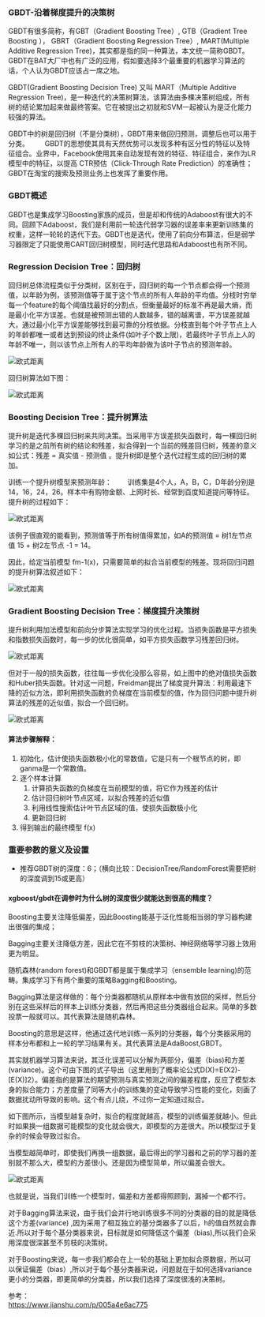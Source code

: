 ### GBDT-沿着梯度提升的决策树

GBDT有很多简称，有GBT（Gradient Boosting Tree）, GTB（Gradient Tree Boosting ）， GBRT（Gradient Boosting Regression Tree）, MART(Multiple Additive Regression Tree)，其实都是指的同一种算法，本文统一简称GBDT。GBDT在BAT大厂中也有广泛的应用，假如要选择3个最重要的机器学习算法的话，个人认为GBDT应该占一席之地。

GBDT(Gradient Boosting Decision Tree) 又叫 MART（Multiple Additive Regression Tree)，是一种迭代的决策树算法，该算法由多棵决策树组成，所有树的结论累加起来做最终答案。它在被提出之初就和SVM一起被认为是泛化能力较强的算法。

GBDT中的树是回归树（不是分类树），GBDT用来做回归预测，调整后也可以用于分类。
  GBDT的思想使其具有天然优势可以发现多种有区分性的特征以及特征组合。业界中，Facebook使用其来自动发现有效的特征、特征组合，来作为LR模型中的特征，以提高 CTR预估（Click-Through Rate Prediction）的准确性；GBDT在淘宝的搜索及预测业务上也发挥了重要作用。

### GBDT概述

GBDT也是集成学习Boosting家族的成员，但是却和传统的Adaboost有很大的不同。回顾下Adaboost，我们是利用前一轮迭代弱学习器的误差率来更新训练集的权重，这样一轮轮的迭代下去。GBDT也是迭代，使用了前向分布算法，但是弱学习器限定了只能使用CART回归树模型，同时迭代思路和Adaboost也有所不同。

### Regression Decision Tree：回归树

回归树总体流程类似于分类树，区别在于，回归树的每一个节点都会得一个预测值，以年龄为例，该预测值等于属于这个节点的所有人年龄的平均值。分枝时穷举每一个feature的每个阈值找最好的分割点，但衡量最好的标准不再是最大熵，而是最小化平方误差。也就是被预测出错的人数越多，错的越离谱，平方误差就越大，通过最小化平方误差能够找到最可靠的分枝依据。分枝直到每个叶子节点上人的年龄都唯一或者达到预设的终止条件(如叶子个数上限)，若最终叶子节点上人的年龄不唯一，则以该节点上所有人的平均年龄做为该叶子节点的预测年龄。

![欧式距离](../../images/gbdt1.png)

回归树算法如下图：

![欧式距离](../../images/gbdt2.png)

### Boosting Decision Tree：提升树算法

提升树是迭代多棵回归树来共同决策。当采用平方误差损失函数时，每一棵回归树学习的是之前所有树的结论和残差，拟合得到一个当前的残差回归树，残差的意义如公式：残差 = 真实值 - 预测值 。提升树即是整个迭代过程生成的回归树的累加。

训练一个提升树模型来预测年龄：
  训练集是4个人，A，B，C，D年龄分别是14，16，24，26。样本中有购物金额、上网时长、经常到百度知道提问等特征。提升树的过程如下：

![欧式距离](../../images/gbdt3.png)

该例子很直观的能看到，预测值等于所有树值得累加，如A的预测值 = 树1左节点 值 15 + 树2左节点 -1 = 14。

因此，给定当前模型 fm-1(x)，只需要简单的拟合当前模型的残差。现将回归问题的提升树算法叙述如下：

![欧式距离](../../images/gbdt5.png)

### Gradient Boosting Decision Tree：梯度提升决策树

提升树利用加法模型和前向分步算法实现学习的优化过程。当损失函数是平方损失和指数损失函数时，每一步的优化很简单，如平方损失函数学习残差回归树。

![欧式距离](../../images/gbdt4.png)

但对于一般的损失函数，往往每一步优化没那么容易，如上图中的绝对值损失函数和Huber损失函数。针对这一问题，Freidman提出了梯度提升算法：利用最速下降的近似方法，即利用损失函数的负梯度在当前模型的值，作为回归问题中提升树算法的残差的近似值，拟合一个回归树。

![欧式距离](../../images/gbdt6.png)

#### 算法步骤解释：

1. 初始化，估计使损失函数极小化的常数值，它是只有一个根节点的树，即ganma是一个常数值。
2. 逐个样本计算
   1. 计算损失函数的负梯度在当前模型的值，将它作为残差的估计
   2. 估计回归树叶节点区域，以拟合残差的近似值
   3. 利用线性搜索估计叶节点区域的值，使损失函数极小化
   4. 更新回归树
3. 得到输出的最终模型 f(x)

### 重要参数的意义及设置

- 推荐GBDT树的深度：6；（横向比较：DecisionTree/RandomForest需要把树的深度调到15或更高）

#### xgboost/gbdt在调参时为什么树的深度很少就能达到很高的精度？

Boosting主要关注降低偏差，因此Boosting能基于泛化性能相当弱的学习器构建出很强的集成；

Bagging主要关注降低方差，因此它在不剪枝的决策树、神经网络等学习器上效用更为明显。

随机森林(random forest)和GBDT都是属于集成学习（ensemble learning)的范畴。集成学习下有两个重要的策略Bagging和Boosting。

Bagging算法是这样做的：每个分类器都随机从原样本中做有放回的采样，然后分别在这些采样后的样本上训练分类器，然后再把这些分类器组合起来。简单的多数投票一般就可以。其代表算法是随机森林。

Boosting的意思是这样，他通过迭代地训练一系列的分类器，每个分类器采用的样本分布都和上一轮的学习结果有关。其代表算法是AdaBoost,GBDT。

其实就机器学习算法来说，其泛化误差可以分解为两部分，偏差（bias)和方差(variance)。这个可由下图的式子导出（这里用到了概率论公式D(X)=E(X2)-[E(X)]2）。偏差指的是算法的期望预测与真实预测之间的偏差程度，反应了模型本身的拟合能力；方差度量了同等大小的训练集的变动导致学习性能的变化，刻画了数据扰动所导致的影响。这个有点儿绕，不过你一定知道过拟合。

如下图所示，当模型越复杂时，拟合的程度就越高，模型的训练偏差就越小。但此时如果换一组数据可能模型的变化就会很大，即模型的方差很大。所以模型过于复杂的时候会导致过拟合。

当模型越简单时，即使我们再换一组数据，最后得出的学习器和之前的学习器的差别就不那么大，模型的方差很小。还是因为模型简单，所以偏差会很大。


![欧式距离](../../images/gbdt7.png)

也就是说，当我们训练一个模型时，偏差和方差都得照顾到，漏掉一个都不行。

对于Bagging算法来说，由于我们会并行地训练很多不同的分类器的目的就是降低这个方差(variance) ,因为采用了相互独立的基分类器多了以后，h的值自然就会靠近.所以对于每个基分类器来说，目标就是如何降低这个偏差（bias),所以我们会采用深度很深甚至不剪枝的决策树。

对于Boosting来说，每一步我们都会在上一轮的基础上更加拟合原数据，所以可以保证偏差（bias）,所以对于每个基分类器来说，问题就在于如何选择variance更小的分类器，即更简单的分类器，所以我们选择了深度很浅的决策树。


参考：  
https://www.jianshu.com/p/005a4e6ac775